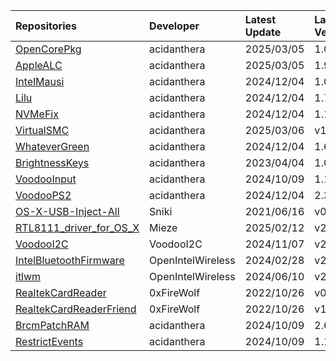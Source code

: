 | Repositories | Developer | Latest Update | Latest Version | Files                           |
|:-------------|:----------|:--------------|:---------------|:--------------------------------|
| [OpenCorePkg](https://github.com/acidanthera/OpenCorePkg) | acidanthera | 2025/03/05 | 1.0.4 | [OpenCore-1.0.4-RELEASE.zip](https://mirror.ghproxy.com/https://github.com/acidanthera/OpenCorePkg/releases/download/1.0.4/OpenCore-1.0.4-RELEASE.zip) |
| [AppleALC](https://github.com/acidanthera/AppleALC) | acidanthera | 2025/03/05 | 1.9.4 | [AppleALC-1.9.4-RELEASE.zip](https://mirror.ghproxy.com/https://github.com/acidanthera/AppleALC/releases/download/1.9.4/AppleALC-1.9.4-RELEASE.zip) |
| [IntelMausi](https://github.com/acidanthera/IntelMausi) | acidanthera | 2024/12/04 | 1.0.8 | [IntelMausi-1.0.8-RELEASE.zip](https://mirror.ghproxy.com/https://github.com/acidanthera/IntelMausi/releases/download/1.0.8/IntelMausi-1.0.8-RELEASE.zip) |
| [Lilu](https://github.com/acidanthera/Lilu) | acidanthera | 2024/12/04 | 1.7.0 | [Lilu-1.7.0-RELEASE.zip](https://mirror.ghproxy.com/https://github.com/acidanthera/Lilu/releases/download/1.7.0/Lilu-1.7.0-RELEASE.zip) |
| [NVMeFix](https://github.com/acidanthera/NVMeFix) | acidanthera | 2024/12/04 | 1.1.2 | [NVMeFix-1.1.2-RELEASE.zip](https://mirror.ghproxy.com/https://github.com/acidanthera/NVMeFix/releases/download/1.1.2/NVMeFix-1.1.2-RELEASE.zip) |
| [VirtualSMC](https://github.com/acidanthera/VirtualSMC) | acidanthera | 2025/03/06 | v1.3.5 | [VirtualSMC-1.3.5-RELEASE.zip](https://mirror.ghproxy.com/https://github.com/acidanthera/VirtualSMC/releases/download/v1.3.5/VirtualSMC-1.3.5-RELEASE.zip) |
| [WhateverGreen](https://github.com/acidanthera/WhateverGreen) | acidanthera | 2024/12/04 | 1.6.9 | [WhateverGreen-1.6.9-RELEASE.zip](https://mirror.ghproxy.com/https://github.com/acidanthera/WhateverGreen/releases/download/1.6.9/WhateverGreen-1.6.9-RELEASE.zip) |
| [BrightnessKeys](https://github.com/acidanthera/BrightnessKeys) | acidanthera | 2023/04/04 | 1.0.3 | [BrightnessKeys-1.0.3-RELEASE.zip](https://mirror.ghproxy.com/https://github.com/acidanthera/BrightnessKeys/releases/download/1.0.3/BrightnessKeys-1.0.3-RELEASE.zip) |
| [VoodooInput](https://github.com/acidanthera/VoodooInput) | acidanthera | 2024/10/09 | 1.1.6 | [VoodooInput-1.1.6-RELEASE.zip](https://mirror.ghproxy.com/https://github.com/acidanthera/VoodooInput/releases/download/1.1.6/VoodooInput-1.1.6-RELEASE.zip) |
| [VoodooPS2](https://github.com/acidanthera/VoodooPS2) | acidanthera | 2024/12/04 | 2.3.7 | [VoodooPS2Controller-2.3.7-RELEASE.zip](https://mirror.ghproxy.com/https://github.com/acidanthera/VoodooPS2/releases/download/2.3.7/VoodooPS2Controller-2.3.7-RELEASE.zip) |
| [OS-X-USB-Inject-All](https://github.com/Sniki/OS-X-USB-Inject-All) | Sniki | 2021/06/16 | v0.7.6 | [USBInjectAll-0.7.6-RELEASE.zip](https://mirror.ghproxy.com/https://github.com/Sniki/OS-X-USB-Inject-All/releases/download/v0.7.6/USBInjectAll-0.7.6-RELEASE.zip) |
| [RTL8111_driver_for_OS_X](https://github.com/Mieze/RTL8111_driver_for_OS_X) | Mieze | 2025/02/12 | v2.5.0 | [RealtekRTL8111-V2.5.0.zip](https://mirror.ghproxy.com/https://github.com/Mieze/RTL8111_driver_for_OS_X/releases/download/v2.5.0/RealtekRTL8111-V2.5.0.zip) |
| [VoodooI2C](https://github.com/VoodooI2C/VoodooI2C) | VoodooI2C | 2024/11/07 | v2.9.1 | [VoodooI2C-2.9.1-RELEASE.zip](https://mirror.ghproxy.com/https://github.com/VoodooI2C/VoodooI2C/releases/download/v2.9.1/VoodooI2C-2.9.1-RELEASE.zip) |
| [IntelBluetoothFirmware](https://github.com/OpenIntelWireless/IntelBluetoothFirmware) | OpenIntelWireless | 2024/02/28 | v2.4.0 | [IntelBluetooth-v2.4.0.zip](https://mirror.ghproxy.com/https://github.com/OpenIntelWireless/IntelBluetoothFirmware/releases/download/v2.4.0/IntelBluetooth-v2.4.0.zip) |
| [itlwm](https://github.com/OpenIntelWireless/itlwm) | OpenIntelWireless | 2024/06/10 | v2.3.0 | [AirportItlwm_v2.3.0_stable_Sonoma14.4.kext.zip](https://mirror.ghproxy.com/https://github.com/OpenIntelWireless/itlwm/releases/download/v2.3.0/AirportItlwm_v2.3.0_stable_Sonoma14.4.kext.zip),[AirportItlwm_v2.3.0_stable_Sonoma14.0.kext.zip](https://mirror.ghproxy.com/https://github.com/OpenIntelWireless/itlwm/releases/download/v2.3.0/AirportItlwm_v2.3.0_stable_Sonoma14.0.kext.zip),[AirportItlwm_v2.3.0_stable_Ventura.kext.zip](https://mirror.ghproxy.com/https://github.com/OpenIntelWireless/itlwm/releases/download/v2.3.0/AirportItlwm_v2.3.0_stable_Ventura.kext.zip),[AirportItlwm_v2.3.0_stable_Monterey.kext.zip](https://mirror.ghproxy.com/https://github.com/OpenIntelWireless/itlwm/releases/download/v2.3.0/AirportItlwm_v2.3.0_stable_Monterey.kext.zip),[AirportItlwm_v2.3.0_stable_BigSur.kext.zip](https://mirror.ghproxy.com/https://github.com/OpenIntelWireless/itlwm/releases/download/v2.3.0/AirportItlwm_v2.3.0_stable_BigSur.kext.zip),[AirportItlwm_v2.3.0_stable_Catalina.kext.zip](https://mirror.ghproxy.com/https://github.com/OpenIntelWireless/itlwm/releases/download/v2.3.0/AirportItlwm_v2.3.0_stable_Catalina.kext.zip),[AirportItlwm_v2.3.0_stable_Mojave.kext.zip](https://mirror.ghproxy.com/https://github.com/OpenIntelWireless/itlwm/releases/download/v2.3.0/AirportItlwm_v2.3.0_stable_Mojave.kext.zip),[AirportItlwm_v2.3.0_stable_HighSierra.kext.zip](https://mirror.ghproxy.com/https://github.com/OpenIntelWireless/itlwm/releases/download/v2.3.0/AirportItlwm_v2.3.0_stable_HighSierra.kext.zip),[itlwm_v2.3.0_stable.kext.zip](https://mirror.ghproxy.com/https://github.com/OpenIntelWireless/itlwm/releases/download/v2.3.0/itlwm_v2.3.0_stable.kext.zip) |
| [RealtekCardReader](https://github.com/0xFireWolf/RealtekCardReader) | 0xFireWolf | 2022/10/26 | v0.9.7 | [RealtekCardReader_0.9.7_006a845_RELEASE.zip](https://mirror.ghproxy.com/https://github.com/0xFireWolf/RealtekCardReader/releases/download/v0.9.7/RealtekCardReader_0.9.7_006a845_RELEASE.zip) |
| [RealtekCardReaderFriend](https://github.com/0xFireWolf/RealtekCardReaderFriend) | 0xFireWolf | 2022/10/26 | v1.0.4 | [RealtekCardReaderFriend_1.0.4_e1e3301_RELEASE.zip](https://mirror.ghproxy.com/https://github.com/0xFireWolf/RealtekCardReaderFriend/releases/download/v1.0.4/RealtekCardReaderFriend_1.0.4_e1e3301_RELEASE.zip) |
| [BrcmPatchRAM](https://github.com/acidanthera/BrcmPatchRAM) | acidanthera | 2024/10/09 | 2.6.9 | [BrcmPatchRAM-2.6.9-RELEASE.zip](https://mirror.ghproxy.com/https://github.com/acidanthera/BrcmPatchRAM/releases/download/2.6.9/BrcmPatchRAM-2.6.9-RELEASE.zip) |
| [RestrictEvents](https://github.com/acidanthera/RestrictEvents) | acidanthera | 2024/10/09 | 1.1.5 | [RestrictEvents-1.1.5-RELEASE.zip](https://mirror.ghproxy.com/https://github.com/acidanthera/RestrictEvents/releases/download/1.1.5/RestrictEvents-1.1.5-RELEASE.zip) |
